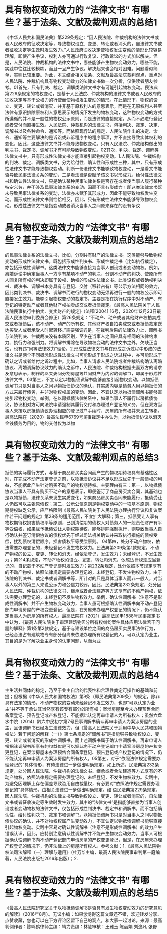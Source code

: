 # 具有物权变动效力的 “法律文书” 有哪些？基于法条、文献及裁判观点的总结1

《中华人民共和国民法典》第229条规定：“因人民法院、仲裁机构的法律文书或者人民政府的征收决定等，导致物权设立、变更、转让或者消灭的，自法律文书或者征收决定等生效时发生效力。”人民政府征收决定使物权发生变动的情形比较容易理解，即使产生争议，权利人亦可通过行政复议、行政诉讼的方式加以解决。但是，人民法院、仲裁机构的法律文书中，哪些能够产生物权变动效力，哪些不能，实践中往往比较模糊，而且一旦产生争议，解决起来也会相对困难。问题看似简单，实则比较重要。为此，本文结合相关法条、文献及最高法院裁判观点，重点对人民法院、仲裁机构具有物权变动效力的法律文书做一次分析，仅供读者朋友参考。01首先，只有判决、裁定、调解类法律文书才有可能引起物权变动。民法典第229条规定的物权变动，是基于人民法院、仲裁机构的法律文书或者人民政府的征收决定等基于公权力的行使而使物权发生变动的情形。在此情形下，物权的设立、变更、转让或者消灭，并非基于原权利人的意思表示，而是在无原权利人甚至法律有意识排除原权利人意思表示的情况下发生的物权变动，这种物权变动的方式所遵循的并不是一般性的物权公示原则，而是法律的直接规定，从而不必进行登记或者交付而直接生效。人民法院、仲裁机构的法律文书，包括判决、裁定、决定、调解书以及各种命令、通知等。而依照现行法的规定，人民法院作出的决定、命令、通知等主要解决的是诉讼或非诉程序中的程序事项，并不直接导致实体权利的变化，因此，这些法律文书并不能导致物权变动。只有人民法院、仲裁结构做出的判决书、裁定书、调解书才有可能导致物权变动。02其次，判决、裁定、调解类法律文书中，只有形成性法律文书才能直接引起物权变动。1.人民法院、仲裁结构的判决、裁定、调解类文书，分为给付性、确认性和形成性三种，其中，只有形成性法律文书才能导致物权变动。判断一份法律文书能够致物权变动，一是看文书能否导致民事法律关系的变动，二是看法律是否赋予该文书以形成力。给付性法律文书和确认性法律文书，只是确认某种民事法律关系是否存在或者使当事人履行某种特定义务，并不涉及民事法律关系的变动，因而不具有形成力；即这类法律文书既未导致民事法律关系的变动，法律亦未赋予其形成力，因此不能导致物权发生变动。而形成性法律文书则恰恰相反，因此，只有形成性法律文书能够导致物权变动。形成性法律文书是指变动或者消灭当事人之间原来存在的没有争议

# 具有物权变动效力的 “法律文书” 有哪些？基于法条、文献及裁判观点的总结2

的民事法律关系的法律文书，比如，分割共有财产的法律文书。这类能够导致物权变动的形成性法律文书，既包括形成性判决书、形成性裁定书（比如执行裁定），亦包括形成性调解书。这类法律文书能够直接为当事人创设或者变动物权。例如，离婚诉讼中确定当事人一方享有某项不动产的判决、分割不动产的判决、使原所有人回复所有权的判决即属于设权、确权的形成性法律文书。此类设权或者确权判决书、裁决书、调解书本身具有与登记、交付（移转占有）等公示方法相同的效力，因此类判决书、裁决书、调解书而进行的物权变动无须再进行一般的物权公示即可直接发生效力。能够引起物权变动的裁定书，主要是指在执行程序中对不动产、有登记的特定动产或者其他财产权拍卖成交或者抵债裁定。《最高人民法院关于人民法院民事执行中拍卖、变卖财产的规定》（法释[2004] 16号，2020年12月23日最高人民法院审判委员会修正）第26条规定：“不动产、动产或者其他财产权拍卖成交或者抵债后，该不动产、动产的所有权、其他财产权自拍卖成交或者抵债裁定送达买受人或者承受人时起转移。”需要强调的是，在裁判后果的法律效力上，调解书与法院判决、仲裁裁决没有本质区别，至少在当事人之间应具有相同的法律约束力、执行力和强制力。将调解书排除在导致物权变动的法律文书之外，欠缺正当性，也有违“同等法律效力”理论。2.形成性法律文书与在形成之诉过程中形成的法律文书是两个不同概念形成性法律文书可能形成于形成之诉过程中，亦可能形成于确认之诉或者给付之诉过程中。比如，当事人请求人民法院或者仲裁结构确认离婚协议、离婚调解协议效力的确认之诉中，人民法院、仲裁结构根据夫妻双方的请求及意思表示，制作的以夫妻间分割房屋等共同财产为内容的调解书，即属于形成性法律文书。03第三，不宜认定以物抵债调解书能够直接引起物权变动。以物抵债调解书只是对当事人之间以物抵债协议的确认，其实质内容是债务人用以物抵债的方式来履行债务，并非对物权权属的变动。因此，不宜认定以物抵债调解书能够直接引起物权变动。举例，在以房抵债法律关系中，如果当事人不履行以房抵债协议，协议相对方可向法院申请强制其履行交付和办理过户登记的义务，但在双方当事人未按以房抵债协议办理相应的登记过户手续时，房屋的所有权并未发生转移。最高法院在（2020）最高法民申6769号民事裁定中亦认为，以物抵债协议以消灭金钱债务为目的，物的交付仅为以物

# 具有物权变动效力的 “法律文书” 有哪些？基于法条、文献及裁判观点的总结3

抵债的实际履行方式，与基于商品房买卖合同而产生的物权期待权具有基础性区别，在完成不动产法定登记之前，以物抵债协议并不足以形成优先于一般债权的利益，不能据此产生针对购买不动产的物权期待权。主要理由有三：第一，以物抵债协议当事人不具有购买不动产的意思表示，即便签订了商品房买卖合同，其基础也是以物抵债，法律关系未发生实质变化，如果商品房买卖合同未能履行，抵债受让人仍然可以主张原债权；第二，公示公信原则是物权变动中的一项基本原则，物权期待权缺乏公示，应严格限制《最高人民法院关于人民法院办理执行异议和复议案件若干问题的规定》第28条的适用范围，不宜扩大解释；第三，抵债受让人享有物权期待权损害债权平等原则，已到清偿期的债权人对债务人的一般责任财产有平等受偿权，如果赋予抵债受让人物权期待权，能够排除强制执行，则导致当事人自行确认并签订清偿协议的债权优先于经过司法机关确认并采取执行措施的债权受偿，扰乱债权清偿顺序，损害债权平等受偿原则。 04第四，处分不动产物权，依法需要办理登记的，未经登记不发生物权效力。民法典第209条第1款规定，不动产物权的设立、变更、转让和消灭，经依法登记，发生效力；未经登记，不发生效力；第214条规定，不动产物权的设立、变更、转让和消灭，依照法律规定应当登记的，自记载于不动产登记簿时发生效力；第232条规定，处分依照本节规定享有的不动产物权，依照法律规定需要办理登记的，未经登记，不发生物权效力。由于法院的判决书、裁定书或者调解书等，所针对的只是具体当事人而非一般人，对当事人以外的第三人来说公示力和公信力较弱，因此，民法典第232条规定，处分因人民法院、仲裁机构的法律文书、继承或者合法建造等方式享有的不动产物权，依法需要办理登记的，未经登记不发生物权效力。举例，确认性调解书（注意不是形成性调解书）并不产生物权变动效力，当事人虽可根据确认性调解书向不动产登记部门申请房屋的产权变更登记，但是，在房屋未办理产权登记的情况下，仍不能认定当事人为房屋的所有权人。最高法院在（2021）最高法民申1888号民事裁定书中认为，《最高人民法院关于审理建筑物区分所有权纠纷案件具体应用法律若干问题的解释》第1条第2款规定，基于与建设单位之间的商品房买卖民事法律行为，已经合法占有建筑物专有部分但尚未依法办理所有权登记的人，可以认定为业主，其目的是为了解决业主身份的认定问题，从而为业

# 具有物权变动效力的 “法律文书” 有哪些？基于法条、文献及裁判观点的总结4

主生活共同体的稳定，乃至于业主自治的代表性和合理性奠定可操作的基础和前提；但根据《中华人民共和国物权法》第9条（即民法典第209条）的规定，除非具有法定的情形，不动产物权的变动未经登记不发生效力，也即“可以认定为业主”并不等于承认其当然享有该专有部分的所有权；案涉房屋至今未办理预售合同备案登记、预告登记或产权登记，不能据此认定再审申请人为所有权人；虽然六盘水中院（2014）黔六中民初字第7号民事调解书确认再审申请人为案涉房屋的业主，且该调解书已经发生法律效力，但《最高人民法院关于适用中华人民共和国物权法〉若干问题的解释（一）》第七条规定的“调解书”是指能够导致物权设立、变更、转让或者消灭的形成性调解书，而上述调解书属于确认性调解书，再审申请人根据该调解书所享有的权益仅是可以据此向不动产登记部门申请案涉房屋的产权变更登记，在案涉房屋未办理预售合同备案登记、预告登记或产权登记的情况下，仍不能认定再审申请人为案涉房屋的所有权人。05第五，对于“依照法律规定需要办理登记的”具体情形，有待法律进一步做出明确规定。如上所述，民法典第232条规定，处分因人民法院、仲裁机构的法律文书、继承或者合法建造等方式享有的不动产物权，依照法律规定需要办理登记的，未经登记，不发生物权效力。实践中，为避免因理解上存在偏差导致滥用自由裁量权，有必要对“依照法律规定需要办理登记的”具体情形，由相关法律进一步做出明确规定。结 语民法典第229条规定，因人民法院、仲裁机构的法律文书导致物权设立、变更、转让或者消灭的，自法律文书或者征收决定等生效时发生效力，其中的“法律文书”是指能够直接为当事人创设或者变动物权的法律文书，仅包括形成性判决书、裁定书和调解书，而不包括确认性、给付性判决书、裁定书和调解书。以物抵债调解书只是对当事人之间以物抵债协议的确认，并不对物权权属产生变动效力，不宜认定以物抵债调解书能够直接引起物权变动。实践中容易对确认性调解书（注意不是形成性调解书）的效力产生错误认识，因此，应特别注意确认性调解书并不能产生物权变动效力，当事人可根据确认性调解书向不动产登记部门申请房屋的产权变更登记，但是，在房屋未办理产权登记的情况下，仍非法律上的房屋所有权人。参考文献：1.《最高人民法院物权法司法解释（一）理解与适用》（杜万华主编，最高人民法院民事审判第一庭编著，人民法院出版社2016年出版）；2.

# 具有物权变动效力的 “法律文书” 有哪些？基于法条、文献及裁判观点的总结5

《最高人民法院研究室关于以物抵债调解书是否具有发生物权变动效力的研究意见的解读》（2016年8月）。无讼小编：如果您觉得这篇文章还不错，欢迎转发分享、点赞收藏，您也可以在下方评论区留下自己的观点，和大家一起讨论。来源：最高判例作者：陈鸣鹤律师主编：靖力责编：林慧审核：王雅玉 陈丽娟 刘逸凡 张野

